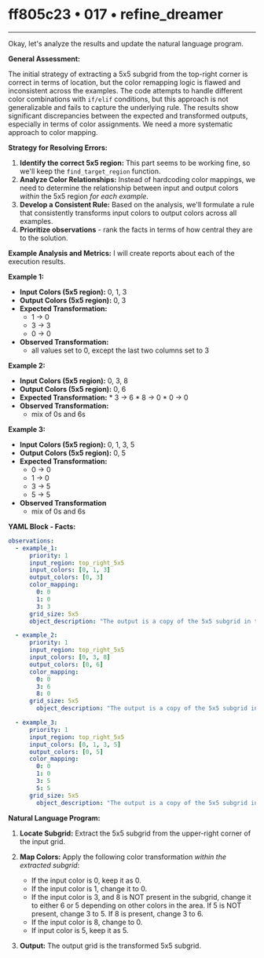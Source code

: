 # ff805c23 • 017 • refine_dreamer

---
Okay, let's analyze the results and update the natural language program.

**General Assessment:**

The initial strategy of extracting a 5x5 subgrid from the top-right corner is correct in terms of location, but the color remapping logic is flawed and inconsistent across the examples. The code attempts to handle different color combinations with `if/elif` conditions, but this approach is not generalizable and fails to capture the underlying rule. The results show significant discrepancies between the expected and transformed outputs, especially in terms of color assignments. We need a more systematic approach to color mapping.

**Strategy for Resolving Errors:**

1.  **Identify the correct 5x5 region:** This part seems to be working fine, so we'll keep the `find_target_region` function.
2.  **Analyze Color Relationships:** Instead of hardcoding color mappings, we need to determine the relationship between input and output colors *within* the 5x5 region *for each example*.
3.  **Develop a Consistent Rule:** Based on the analysis, we'll formulate a rule that consistently transforms input colors to output colors across all examples.
4. **Prioritize observations** - rank the facts in terms of how central they are to the solution.

**Example Analysis and Metrics:**
I will create reports about each of the execution results.

**Example 1:**

*   **Input Colors (5x5 region):** 0, 1, 3
*   **Output Colors (5x5 region):** 0, 3
*   **Expected Transformation:**
    *   1 -> 0
    *   3 -> 3
    *   0 -> 0
*  **Observed Transformation:**
    * all values set to 0, except the last two columns set to 3

**Example 2:**

*   **Input Colors (5x5 region):** 0, 3, 8
*   **Output Colors (5x5 region):** 0, 6
*    **Expected Transformation:**
    * 3 -> 6
    * 8 -> 0
    * 0 -> 0
* **Observed Transformation:**
    * mix of 0s and 6s

**Example 3:**

*   **Input Colors (5x5 region):** 0, 1, 3, 5
*   **Output Colors (5x5 region):** 0, 5
*   **Expected Transformation:**
    *   0 -> 0
    *   1 -> 0
    *   3 -> 5
    *    5 -> 5
* **Observed Transformation**
    * mix of 0s and 6s

**YAML Block - Facts:**

```yaml
observations:
  - example_1:
      priority: 1
      input_region: top_right_5x5
      input_colors: [0, 1, 3]
      output_colors: [0, 3]
      color_mapping:
        0: 0
        1: 0
        3: 3
      grid_size: 5x5
      object_description: "The output is a copy of the 5x5 subgrid in the top right of the input, with some color changes"

  - example_2:
      priority: 1
      input_region: top_right_5x5
      input_colors: [0, 3, 8]
      output_colors: [0, 6]
      color_mapping:
        0: 0
        3: 6
        8: 0
      grid_size: 5x5
        object_description: "The output is a copy of the 5x5 subgrid in the top right of the input, with some color changes"

  - example_3:
      priority: 1
      input_region: top_right_5x5
      input_colors: [0, 1, 3, 5]
      output_colors: [0, 5]
      color_mapping:
        0: 0
        1: 0
        3: 5
        5: 5
      grid_size: 5x5
        object_description: "The output is a copy of the 5x5 subgrid in the top right of the input, with some color changes"
```

**Natural Language Program:**

1.  **Locate Subgrid:** Extract the 5x5 subgrid from the upper-right corner of the input grid.
2.  **Map Colors:** Apply the following color transformation *within the extracted subgrid*:
    *   If the input color is 0, keep it as 0.
    *   If the input color is 1, change it to 0.
    *   If the input color is 3, and 8 is NOT present in the subgrid, change it to either 6 or 5 depending on other colors in the area.
        If 5 is NOT present, change 3 to 5.
        If 8 is present, change 3 to 6.
    *    If the input color is 8, change to 0.
    *   If input color is 5, keep it as 5.

3.  **Output:** The output grid is the transformed 5x5 subgrid.

